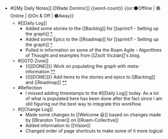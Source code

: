- #[[My Daily Notes]] [[Wade Dominic]] {{word-count}}  {{or:⚫️Offline | 🟢Online | 🟡On & Off | 🟠Away}}
    - #[[Daily Log]]
        - Added some stories to the [[Backlog]] for [[sprint/1 - Setting up the graph]] [*](((iqLZys3Ut)))
        - Added some Epics to the [[Roadmap]] for [[sprint/1 - Setting up the graph]] [*](((KB-_ekqDy)))
        - Pulled in information on some of the the Roam Agile - Algorithms of Thought and examples from [[Zsolt Viczián]]'s blog. 
    - #[[GTD Zone]]
        - {{[[DONE]]}} Work on populating the graph with meta-information [*](((2RcnpMHDa)))[*](((YPmS0iClL)))
        - {{[[DONE]]}} Add items to the stories and epics to [[Backlog]] and [[Roadmap]] [*](((L91ApTJvl)))[*](((DLxaviT7X)))
    - #Reflection
        - I missed adding timestamps to the #[[Daily Log]] today. As a lot of what is populated here has been done after the fact since I am still figuring out the best way to integrate this workflow. 
    - #[[Change Log]]
        - Made some changes to [[Welcome 😃]] based on changes made by [[Brandon Toner]] on [[Roam-Collective]]
        - Added information to [[Vision]]
        - Changed order of page shortcuts to make some of it more logical
